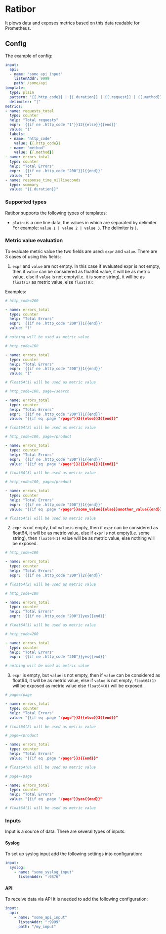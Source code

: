 # Ratibor

It plows data and exposes metrics based on this data readable for Prometheus.

## Config

The example of config:

```yaml
input:
  api:
  - name: "some_api_input"
    listenAddr: 9999
    path: /some/api
template:
  type: plain
  pattern: "{{.http_code}} | {{.duration}} | {{.request}} | {{.method}}"
  delimiter: "|"
metrics:
- name: requests_total
  type: counter
  help: "Total requests"
  expr: '{{if ne .http_code "1"}}12{{else}}{{end}}'
  value: "1"
  labels:
  - name: "http_code"
    value: {{.http_code}}
  - name: "method"
    value: {{.method}}
- name: errors_total
  type: counter
  help: "Total Errors"
  expr: '{{if ne .http_code "200"}}1{{end}}'
  value: "1"
- name: response_time_milliseconds
  type: summary
  value: "{{.duration}}"
```

### Supported types

Ratibor supports the following types of templates:
 - `plain`: is a one line data, the values in which are separated by delimiter. For example: `value 1 | value 2 | value 3`. The delimiter is `|`.


### Metric value evaluation

To evaluate metric value the two fields are used: `expr` and `value`. There are 3 cases of using this fields:

1. `expr` and `value` are not empty. In this case if evaluated expr is not empty, then if `value` can be considered as float64 value, it will be as metric value, else if `value` is not empty(i.e. it is some string), it will be as `float(1)` as metric value, else `float(0)`:

Examples:

```yaml
# http_code=200

- name: errors_total
  type: counter
  help: "Total Errors"
  expr: '{{if ne .http_code "200"}}1{{end}}'
  value: "1"

# nothing will be used as metric value
```

```yaml
# http_code=100

- name: errors_total
  type: counter
  help: "Total Errors"
  expr: '{{if ne .http_code "200"}}1{{end}}'
  value: "1"

# float64(1) will be used as metric value
```


```yaml
# http_code=100, page=/search

- name: errors_total
  type: counter
  help: "Total Errors"
  expr: '{{if ne .http_code "200"}}1{{end}}'
  value: "{{if eq .page "/page"}}2{{else}}3{{end}}"

# float64(2) will be used as metric value
```

```yaml
# http_code=100, page=/product

- name: errors_total
  type: counter
  help: "Total Errors"
  expr: '{{if ne .http_code "200"}}1{{end}}'
  value: "{{if eq .page "/page"}}2{{else}}3{{end}}"

# float64(3) will be used as metric value
```

```yaml
# http_code=100, page=/product

- name: errors_total
  type: counter
  help: "Total Errors"
  expr: '{{if ne .http_code "200"}}1{{end}}'
  value: "{{if eq .page "/page"}}some_value{{else}}another_value{{end}}"

# float64(1) will be used as metric value
```

2. `expr` is not empty, but `value` is empty, then if `expr` can be considered as float64, it will be as metric value, else if `expr` is not empty(i.e. some string), then `float64(1)` value will be as metric value, else nothing will be exposed.

```yaml
# http_code=100

- name: errors_total
  type: counter
  help: "Total Errors"
  expr: '{{if ne .http_code "200"}}2{{end}}'

# float64(2) will be used as metric value
```

```yaml
# http_code=100

- name: errors_total
  type: counter
  help: "Total Errors"
  expr: '{{if ne .http_code "200"}}yes{{end}}'

# float64(1) will be used as metric value
```

```yaml
# http_code=200

- name: errors_total
  type: counter
  help: "Total Errors"
  expr: '{{if ne .http_code "200"}}yes{{end}}'

# nothing will be used as metric value
```

3. `expr` is empty, but `value` is not empty, then if `value` can be considered as float64, it will be as metric value, else if `value` is not empty, `float64(1)` will be exposed as metric value else `float64(0)` will be exposed.

```yaml
# page=/page

- name: errors_total
  type: counter
  help: "Total Errors"
  value: "{{if eq .page "/page"}}2{{else}}3{{end}}"

# float64(2) will be used as metric value
```

```yaml
# page=/product

- name: errors_total
  type: counter
  help: "Total Errors"
  value: "{{if eq .page "/page"}}3{{end}}"

# float64(0) will be used as metric value
```

```yaml
# page=/page

- name: errors_total
  type: counter
  help: "Total Errors"
  value: "{{if eq .page "/page"}}yes{{end}}"

# float64(1) will be used as metric value
```


### Inputs

Input is a source of data. There are several types of inputs.

#### Syslog

To set up syslog input add the following settings into configuration:

```yaml
input:
  syslog:
    - name: "some_syslog_input"
      listenAddr: ":9876"
```

#### API

To receive data via API it is needed to add the following configuration:

```yaml
input:
  api:
    - name: "some_api_input"
      listenAddr: ":9999"
      path: "/my_input"
```
